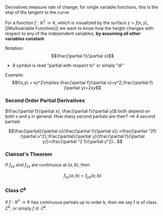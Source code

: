 Derivatives measure rate of change, for single variable functions, this is the slop of the tangent to the curve

For a function $f:\mathbb{R}^2\rightarrow\mathbb{R}$, which is visualized by the surface $z=f(x,y)$, [[Multivariable Functions]] we want to know how the height changes with respect to any of the independent variables, **by assuming all other variables constant**

Notation:
$$\frac{\partial f}{\partial x}$$
- $\partial$ symbol is read "partial with respect to" or simply "di"

Example:
$$f(x,y) = xy^2\implies \frac{\partial f}{\partial x}=y^2,\frac{\partial f}{\partial y}=2xy$$

### Second Order Partial Derivatives

$\frac{\partial f}{\partial x}, \frac{\partial f}{\partial y}$ both depend on both x and y in general. How many second partials are their? $\implies$ 4 second partials

$$\frac{\partial}{\partial x}(\frac{\partial f}{\partial x}) =\frac{\partial ^2f}{\partial x^2},\frac{\partial}{\partial y}(\frac{\partial f}{\partial y})=\frac{\partial ^2 f}{\partial y^2}...$$

### Clairoat's Theorem

If $f_{xy}$ and $f_{yx}$ are continuous at $(a,b)$, then

$$f_{xy}(a,b)=f_{yx}(a,b)$$
### Class $C^k$

If $f:\mathbb{R}^n \rightarrow \mathbb{R}$ has continuous partials up to order k, then we say f is of class $C^k$, or simply $f\in C^k$ 